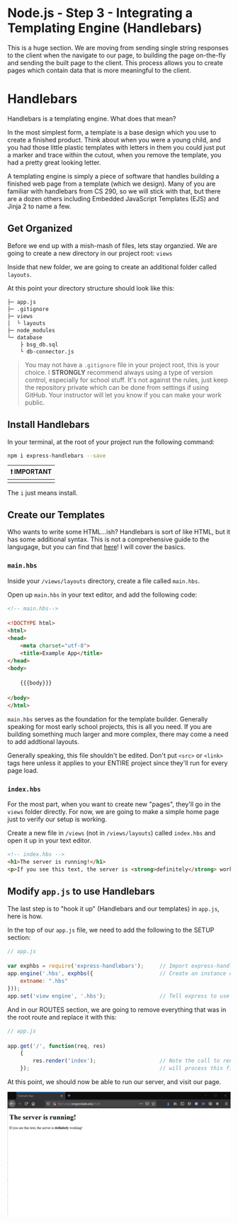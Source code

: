 # Node.js - Step 3 - Integrating a Templating Engine (Handlebars)

This is a huge section. We are moving from sending single string responses to the client when the navigate to our page, to building the page on-the-fly and sending the built page to the client. This process allows you to create pages which contain data that is more meaningful to the client.

# Handlebars

Handlebars is a templating engine. What does that mean? 

In the most simplest form, a template is a base design which you use to create a finished product. Think about when you were a young child, and you had those little plastic templates with letters in them you could just put a marker and trace within the cutout, when you remove the template, you had a pretty great looking letter.

A templating engine is simply a piece of software that handles building a finished web page from a template (which we design). Many of you are familiar with handlebars from CS 290, so we will stick with that, but there are a dozen others including Embedded JavaScript Templates (EJS) and Jinja 2 to name a few.

## Get Organized

Before we end up with a mish-mash of files, lets stay organzied. We are going to create a new directory in our project root: `views`

Inside that new folder, we are going to create an additional folder called `layouts`.

At this point your directory structure should look like this:
```
├─ app.js                         
├─ .gitignore          
├─ views
│  └ layouts
├─ node_modules  
└─ database
    ├ bsg_db.sql
    └ db-connector.js
```

> You may not have a `.gitignore` file in your project root, this is your choice. I **STRONGLY** recommend always using a type of version control, especially for school stuff. It's not against the rules, just keep the repository private which can be done from settings if using GitHub. Your instructor will let you know if you can make your work public.

## Install Handlebars

In your terminal, at the root of your project run the following command:

```bash
npm i express-handlebars --save
```

|:exclamation: IMPORTANT|
|:--------------|
| |

The `i` just means install.

## Create our Templates

Who wants to write some HTML...ish? Handlebars is sort of like HTML, but it has some additional syntax. This is not a comprehensive guide to the langugage, but you can find that [here](https://handlebarsjs.com/guide/)! I will cover the basics.

### `main.hbs`

Inside your `/views/layouts` directory, create a file called `main.hbs`.

Open up `main.hbs` in your text editor, and add the following code:

```html
<!-- main.hbs-->

<!DOCTYPE html>
<html>
<head>
    <meta charset="utf-8">
    <title>Example App</title>
</head>
<body>

    {{{body}}}

</body>
</html>
```

`main.hbs` serves as the foundation for the template builder. Generally speaking for most early school projects, this is all you need. If you are building something much larger and more complex, there may come a need to add addtional layouts.

Generally speaking, this file shouldn't be edited. Don't put `<src>` or `<link>` tags here unless it applies to your ENTIRE project since they'll run for every page load.

### `index.hbs`

For the most part, when you want to create new "pages", they'll go in the `views` folder directly. For now, we are going to make a simple home page just to verify our setup is working.

Create a new file in `/views` (not in `/views/layouts`) called `index.hbs` and open it up in your text editor.

```html
<!-- index.hbs -->
<h1>The server is running!</h1>
<p>If you see this text, the server is <strong>definitely</strong> working!</p>
```

## Modify `app.js` to use Handlebars

The last step is to "hook it up" (Handlebars and our templates) in `app.js`, here is how.

In the top of our `app.js` file, we need to add the following to the SETUP section:

```javascript
// app.js

var exphbs = require('express-handlebars');     // Import express-handlebars
app.engine('.hbs', exphbs({                     // Create an instance of the handlebars engine to process templates
    extname: ".hbs"
}));
app.set('view engine', '.hbs');                 // Tell express to use the handlebars engine whenever it encounters a *.hbs file.
```

And in our ROUTES section, we are going to remove everything that was in the root route and replace it with this:

```javascript
// app.js

app.get('/', function(req, res)
    {
        res.render('index');                    // Note the call to render() and not send(). Using render() ensures the templating engine
    });                                         // will process this file, before sending the finished HTML to the client.
```

At this point, we should now be able to run our server, and visit our page.

![demonstration of handlebars working in browser](./assets/handlebars-working.png)


